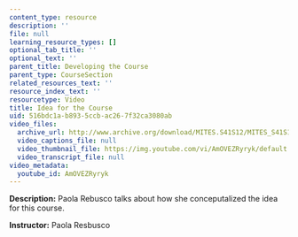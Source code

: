 ```yaml
---
content_type: resource
description: ''
file: null
learning_resource_types: []
optional_tab_title: ''
optional_text: ''
parent_title: Developing the Course
parent_type: CourseSection
related_resources_text: ''
resource_index_text: ''
resourcetype: Video
title: Idea for the Course
uid: 516bdc1a-b893-5ccb-ac26-7f32ca3080ab
video_files:
  archive_url: http://www.archive.org/download/MITES.S41S12/MITES_S41S12_Teaching01_300k.mp4
  video_captions_file: null
  video_thumbnail_file: https://img.youtube.com/vi/AmOVEZRyryk/default.jpg
  video_transcript_file: null
video_metadata:
  youtube_id: AmOVEZRyryk
---
```


**Description:** Paola Rebusco talks about how she conceputalized the idea for this course.

**Instructor:** Paola Resbusco
